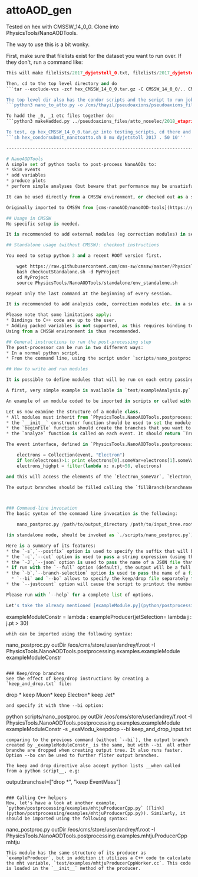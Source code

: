 # attoAOD_gen

Tested on hex with CMSSW_14_0_0. Clone into PhysicsTools/NanoAODTools.

The way to use this is a bit wonky.

First, make sure that filelists exist for the dataset you want to run over. If they don't, run a command like:
```python makeFilelist.py /cms/twoprong/johnpaul/crab_Nov8/DYJetsToLL_M-50_TuneCP5_13TeV-madgraphMLM-pythia8/DYJets2017/241127_210125/ filelists/2017_dyjetstoll.txt'''
This will make filelists/2017_dyjetstoll_0.txt, filelists/2017_dyjetstoll_1.txt, etc depending on how many dirs there are from crab.

Then, cd to the top level directory and do
```tar --exclude-vcs -zcf hex_CMSSW_14_0_0.tar.gz -C CMSSW_14_0_0/.. CMSSW_14_0_0'''

The top level dir also has the condor scripts and the script to run jobs. A copy of these are in CMSSW_14_0_0/src/PhysicsTools/NanoAODTools/utils/. Run jobs with for eg:
```python3 nano_to_atto.py -o /cms/thayil/pseudoaxions/pseudoaxions_files/atto_noselec/ -y 2018 -d etaprime_M3000'''

To hadd the _0, _1 etc files together do:
```python3 makeHadded.py ../pseudoaxions_files/atto_noselec/2018_etaprime_M4000_mu/'''

To test, cp hex_CMSSW_14_0_0.tar.gz into testing_scripts, cd there and run for eg
```sh hex_condorsubmit_nanotoatto.sh 0 mu dyjetstoll 2017 . 50 10'''

--------------------------------------------------------------------------------------

# NanoAODTools
A simple set of python tools to post-process NanoAODs to: 
* skim events 
* add variables
* produce plots
* perform simple analyses (but beware that performance may be unsatisfactory beacuse of the inherently sequential design model).

It can be used directly from a CMSSW environment, or checked out as a standalone package.

Originally imported to CMSSW from [cms-nanoAOD/nanoAOD-tools](https://github.com/cms-nanoAOD/nanoAOD-tools) (post-processor functionality only).

## Usage in CMSSW
No specific setup is needed.

It is recommended to add external modules (eg correction modules) in separate packages.

## Standalone usage (without CMSSW): checkout instructions

You need to setup python 3 and a recent ROOT version first.

    wget https://raw.githubusercontent.com/cms-sw/cmssw/master/PhysicsTools/NanoAODTools/standalone/checkoutStandalone.sh
    bash checkoutStandalone.sh -d MyProject 
    cd MyProject
    source PhysicsTools/NanoAODTools/standalone/env_standalone.sh

Repeat only the last command at the beginning of every session.

It is recommended to add analysis code, correction modules etc. in a separate package and repository rather than in a CMSSW fork.

Please note that some limitations apply:
* Bindings to C++ code are up to the user.
* Adding packed variables is not supported, as this requires binding to the corresponding code.
Using from a CMSSW environment is thus recommended.

## General instructions to run the post-processing step
The post-processor can be run in two different ways:
* In a normal python script.
* From the command line, using the script under `scripts/nano_postproc.py` (more details [below](#command-line-invocation)).

## How to write and run modules

It is possible to define modules that will be run on each entry passing the event selection, and can be used to calculate new variables that will be included in the output tree (both in friend and full mode) or to apply event filter decisions.

A first, very simple example is available in `test/exampleAnalysis.py`. It can be executed directly, and implements a module to fill a plot.

An example of an module coded to be imported in scripts or called with the command-line interface is available in `python/postprocessing/examples/exampleModule.py`. This module adds one new variable, which can be stored in skimmed NanoAOD and also used in the subsequent Modules in the same job. The example `test/example_postproc.py` shows how to import and use it in a script while skimming events.

Let us now examine the structure of a module class. 
* All modules must inherit from `PhysicsTools.NanoAODTools.postprocessing.framework.eventloop.Module`.
* the `__init__` constructor function should be used to set the module options.
* the `beginFile` function should create the branches that you want to add to the output file, calling the `branch(branchname, typecode, lenVar)` method of `wrappedOutputTree`. `typecode` should be the ROOT TBranch type ("F" for float, "I" for int etc.). `lenVar` should be the name of the variable holding the length of array branches (for instance, `branch("Electron_myNewVar","F","nElectron")`). If the `lenVar` branch does not exist already - it can happen if you create a new collection - it will be automatically created.
* the `analyze` function is called on each event. It should return `True` if the event is to be retained, `False` if it should be dropped.

The event interface, defined in `PhysicsTools.NanoAODTools.postprocessing.framework.datamodule`, allows to dynamically construct views of objects organized in collections, based on the branch names, for instance:

    electrons = Collection(event, "Electron")
    if len(electrons)>1: print electrons[0].someVar+electrons[1].someVar
    electrons_highpt = filter(lambda x: x.pt>50, electrons)

and this will access the elements of the `Electron_someVar`, `Electron_pt` branch arrays. Event variables can be accessed simply by `event.someVar`, for instance `event.rho`.

The output branches should be filled calling the `fillBranch(branchname, value)` method of `wrappedOutputTree`. `value` should be the desired value for single-value branches, an iterable with the correct length for array branches. It is not necessary to fill the `lenVar` branch explicitly, as this is done automatically using the length of the passed iterable.



### Command-line invocation
The basic syntax of the command line invocation is the following:

    nano_postproc.py /path/to/output_directory /path/to/input_tree.root

(in standalone mode, should be invoked as `./scripts/nano_postproc.py`).

Here is a summary of its features:
* the `-s`,`--postfix` option is used to specify the suffix that will be appended to the input file name to obtain the output file name. It defaults to *_Friend* in friend mode, *_Skim* in full mode.
* the `-c`,`--cut` option is used to pass a string expression (using the same syntax as in TTree::Draw) that will be used to select events. It cannot be used in friend mode.
* the `-J`,`--json` option is used to pass the name of a JSON file that will be used to select events. It cannot be used in friend mode.
* if run with the `--full` option (default), the output will be a full nanoAOD file. If run with the `--friend` option, instead, the output will be a friend tree that can be attached to the input tree. In the latter case, it is not possible to apply any kind of event selection, as the number of entries in the parent and friend tree must be the same.
* the `-b`,`--branch-selection` option is used to pass the name of a file containing directives to keep or drop branches from the output tree. The file should contain one directive among `keep`/`drop` (wildcards allowed as in TTree::SetBranchStatus) or `keepmatch`/`dropmatch` (python regexp matching the branch name) per line. More details are provided in the section [Keep/drop branches](#keepdrop-branches) below.
  * `--bi` and `--bo` allows to specify the keep/drop file separately for input and output trees.  
* the `--justcount` option will cause the script to printout the number of selected events, without actually writing the output file.

Please run with `--help` for a complete list of options.

Let's take the already mentioned [exampleModule.py](python/postprocessing/examples/exampleModule.py). It contains a simple constructor:
```
   exampleModuleConstr = lambda : exampleProducer(jetSelection= lambda j : j.pt > 30)
```
whih can be imported using the following syntax:

```
nano_postproc.py outDir /eos/cms/store/user/andrey/f.root -I PhysicsTools.NanoAODTools.postprocessing.examples.exampleModule exampleModuleConstr
```

### Keep/drop branches
See the effect of keep/drop instructions by creating a `keep_and_drop.txt` file:

```
drop *
keep Muon*
keep Electron*
keep Jet*
```
and specify it with thne --bi option:
```
python scripts/nano_postproc.py outDir /eos/cms/store/user/andrey/f.root -I PhysicsTools.NanoAODTools.postprocessing.examples.exampleModule exampleModuleConstr -s _exaModu_keepdrop --bi keep_and_drop_input.txt 
```
comparing to the previous command (without `--bi`), the output branch created by _exampleModuleConstr_ is the same, but with --bi  all other branche are dropped when creating output tree. It also runs faster.
Option --bo can be used to further fliter output branches.  

The keep and drop directive also accept python lists __when called from a python script__, e.g:
```
outputbranchsel=["drop *", "keep EventMass"]
```

### Calling C++ helpers 
Now, let's have a look at another example, `python/postprocessing/examples/mhtjuProducerCpp.py` ([link](python/postprocessing/examples/mhtjuProducerCpp.py)). Similarly, it should be imported using the following syntax:

```
nano_postproc.py outDir /eos/cms/store/user/andrey/f.root -I PhysicsTools.NanoAODTools.postprocessing.examples.mhtjuProducerCpp mhtju
```
This module has the same structure of its producer as `exampleProducer`, but in addition it utilizes a C++ code to calculate the mht variable, `test/examples/mhtjuProducerCppWorker.cc`. This code is loaded in the `__init__` method of the producer.


